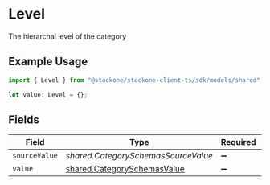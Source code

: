 # Level

The hierarchal level of the category

## Example Usage

```typescript
import { Level } from "@stackone/stackone-client-ts/sdk/models/shared";

let value: Level = {};
```

## Fields

| Field                                                                             | Type                                                                              | Required                                                                          | Description                                                                       |
| --------------------------------------------------------------------------------- | --------------------------------------------------------------------------------- | --------------------------------------------------------------------------------- | --------------------------------------------------------------------------------- |
| `sourceValue`                                                                     | *shared.CategorySchemasSourceValue*                                               | :heavy_minus_sign:                                                                | N/A                                                                               |
| `value`                                                                           | [shared.CategorySchemasValue](../../../sdk/models/shared/categoryschemasvalue.md) | :heavy_minus_sign:                                                                | N/A                                                                               |